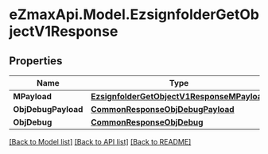 
# eZmaxApi.Model.EzsignfolderGetObjectV1Response

## Properties

Name | Type | Description | Notes
------------ | ------------- | ------------- | -------------
**MPayload** | [**EzsignfolderGetObjectV1ResponseMPayload**](EzsignfolderGetObjectV1ResponseMPayload.md) |  | 
**ObjDebugPayload** | [**CommonResponseObjDebugPayload**](CommonResponseObjDebugPayload.md) |  | [optional] 
**ObjDebug** | [**CommonResponseObjDebug**](CommonResponseObjDebug.md) |  | [optional] 

[[Back to Model list]](../README.md#documentation-for-models)
[[Back to API list]](../README.md#documentation-for-api-endpoints)
[[Back to README]](../README.md)

